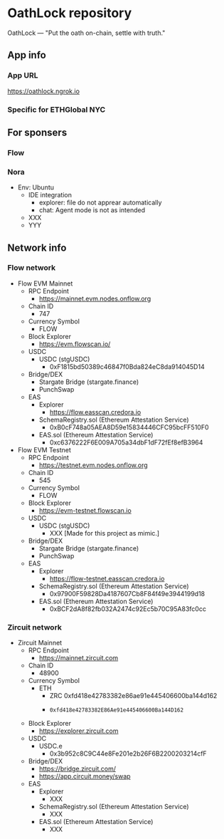 
# OathLock repository

OathLock — "Put the oath on-chain, settle with truth."

## App info

### App URL

https://oathlock.ngrok.io

### Specific for ETHGlobal NYC

## For sponsers

### Flow


### Nora

- Env: Ubuntu
    - IDE integration
        - explorer: file do not apprear automatically
        - chat: Agent mode is not as intended
    - XXX
    - YYY

## Network info

### Flow network

- Flow EVM Mainnet
  - RPC Endpoint
    - https://mainnet.evm.nodes.onflow.org
  - Chain ID
    - 747
  - Currency Symbol
    - FLOW
  - Block Explorer
    - https://evm.flowscan.io/
  - USDC
    - USDC (stgUSDC)
      - 0xF1815bd50389c46847f0Bda824eC8da914045D14
  - Bridge/DEX
    - Stargate Bridge (stargate.finance)
    - PunchSwap
  - EAS
    - Explorer
      - https://flow.easscan.credora.io
    - SchemaRegistry.sol (Ethereum Attestation Service)
      - 0xB0cF748a05AEA8D59e15834446CFC95bcFF510F0
    - EAS.sol (Ethereum Attestation Service)
      - 0xc6376222F6E009A705a34dbF1dF72fEf8efB3964
- Flow EVM Testnet
  - RPC Endpoint
    - https://testnet.evm.nodes.onflow.org
  - Chain ID
    - 545
  - Currency Symbol
    - FLOW
  - Block Explorer
    - https://evm-testnet.flowscan.io
  - USDC
    - USDC (stgUSDC)
      - XXX [Made for this project as mimic.]
  - Bridge/DEX
    - Stargate Bridge (stargate.finance)
    - PunchSwap
  - EAS
    - Explorer
      - https://flow-testnet.easscan.credora.io
    - SchemaRegistry.sol (Ethereum Attestation Service)
      - 0x97900F59828Da4187607Cb8F84f49e3944199d18
    - EAS.sol (Ethereum Attestation Service)
      - 0xBCF2dA8f82fb032A2474c92Ec5b70C95A83fc0cc

### Zircuit network

- Zircuit Mainnet
  - RPC Endpoint
    - https://mainnet.zircuit.com
  - Chain ID
    - 48900
  - Currency Symbol
    - ETH
      - ZRC 0xfd418e42783382e86ae91e445406600ba144d162
      -     0xfd418e42783382E86Ae91e445406600Ba144D162
  - Block Explorer
    - https://explorer.zircuit.com
  - USDC
    - USDC.e
      - 0x3b952c8C9C44e8Fe201e2b26F6B2200203214cfF
  - Bridge/DEX
    - https://bridge.zircuit.com/
    - https://app.circuit.money/swap
  - EAS
    - Explorer
      - XXX
    - SchemaRegistry.sol (Ethereum Attestation Service)
      - XXX
    - EAS.sol (Ethereum Attestation Service)
      - XXX